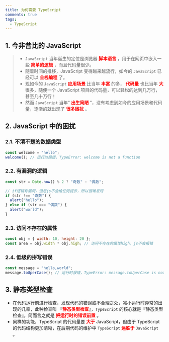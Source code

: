 ```yaml
---
title: 为何需要 TypeScript
comments: true
tags:
  - TypeScript
---
```


## 1. 今非昔比的 JavaScript <Badge text="了解"/>

> - `JavaScript` 当年诞生的定位是浏览器 **<span style="color:red">脚本语言</span>** ，用于在网页中嵌入一些 **<span style="color:red">简单的逻辑</span>** ，而且代码量很少。
> - 随着时间的推移，JavaScript 变得越来越流行，如今的 `JavaScript` 已经可以 **<span style="color:red">全栈编程</span>** 了。
> - 现如今的 `JavaScript` **<span style="color:red">应用场景</span>** 比当年 **<span style="color:red">丰富</span>** 的多， **<span style="color:red">代码量</span>** 也比当年 **<span style="color:red">大</span>** 很多，随便一个 JavaScript 项目的代码量，可以轻松的达到几万行，甚至几十万行！
> - 然而 `JavaScript` 当年“ **<span style="color:red">出生简陋</span>** ”，没有考虑到如今的应用场景和代码量，逐渐的就出现了 **<span style="color:red">很多困扰</span>** 。

## 2. JavaScript 中的困扰

### 2.1. 不清不楚的数据类型

```js
const welcome = "hello";
welcome(); // 运行时报错，TypeError: welcome is not a function
```

### 2.2. 有漏洞的逻辑

```js
const str = Date.now() % 2 ? "奇数" : "偶数";

// if逻辑有漏洞，但是js不会给任何提示，所以很难发现
if (str !== "奇数") {
  alert("hello");
} else if (str === "偶数") {
  alert("world");
}
```

### 2.3. 访问不存在的属性

```js
const obj = { width: 10, height: 20 };
const area = obj.width * obj.high; // 访问不存在的属性high，js不会报错
```

### 2.4. 低级的拼写错误

```js
const message = "hello,world";
message.toUperCase(); // 运行时报错，TypeError: message.toUperCase is not a function
```

## 3. 静态类型检查

- 在代码运行前进行检查，发现代码的错误或不合理之处，减小运行时异常的出现的几率，此种检查叫 『**<span style="color:red">静态类型检查</span>**』，`TypeScript` 的核心就是『静态类型检查』，简而言之就是 **<span style="color:red">把运行时的错误前置</span>** 。
- 同样的功能，TypeScript 的代码量要 **<span style="color:red">大于</span>** JavaScript，但由于 TypeScript 的代码结构更加清晰，在后期代码的维护中 `TypeScript` **<span style="color:red">远胜于</span>** `JavaScript` 。


